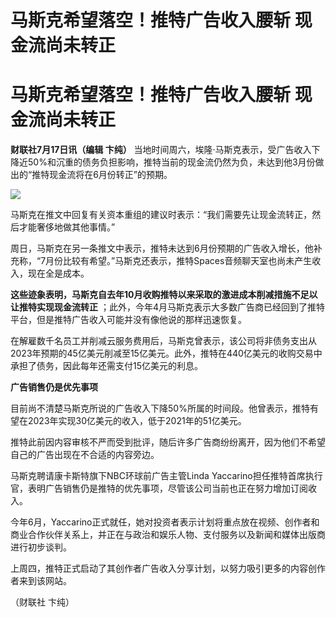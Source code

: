 # 马斯克希望落空！推特广告收入腰斩 现金流尚未转正

# 马斯克希望落空！推特广告收入腰斩 现金流尚未转正

**财联社7月17日讯（编辑 卞纯）**
当地时间周六，埃隆·马斯克表示，受广告收入下降近50%和沉重的债务负担影响，推特当前的现金流仍然为负，未达到他3月份做出的“推特现金流将在6月份转正”的预期。

![](https://inews.gtimg.com/om_bt/OM7NyoJtGhVnE83iBG7XjUogFfIkdIM199-tthJs6WYu4AA/1000)

马斯克在推文中回复有关资本重组的建议时表示：“我们需要先让现金流转正，然后才能奢侈地做其他事情。”

周日，马斯克在另一条推文中表示，推特未达到6月份预期的广告收入增长，他补充称，“7月份比较有希望。”马斯克还表示，推特Spaces音频聊天室也尚未产生收入，现在全是成本。

**这些迹象表明，马斯克自去年10月收购推特以来采取的激进成本削减措施不足以让推特实现现金流转正**
；此外，今年4月马斯克表示大多数广告商已经回到了推特平台，但是推特广告收入可能并没有像他说的那样迅速恢复。

在解雇数千名员工并削减云服务费用后，马斯克曾表示，该公司将非债务支出从2023年预期的45亿美元削减至15亿美元。此外，推特在440亿美元的收购交易中承担了债务，因此每年还需支付15亿美元的利息。

**广告销售仍是优先事项**

目前尚不清楚马斯克所说的广告收入下降50%所属的时间段。他曾表示，推特有望在2023年实现30亿美元的收入，低于2021年的51亿美元。

推特此前因内容审核不严而受到批评，随后许多广告商纷纷离开，因为他们不希望自己的广告出现在不合适的内容旁边。

马斯克聘请康卡斯特旗下NBC环球前广告主管Linda
Yaccarino担任推特首席执行官，表明广告销售仍是推特的优先事项，尽管该公司当前也正在努力增加订阅收入。

今年6月，Yaccarino正式就任，她对投资者表示计划将重点放在视频、创作者和商业合作伙伴关系上，并正在与政治和娱乐人物、支付服务以及新闻和媒体出版商进行初步谈判。

上周四，推特正式启动了其创作者广告收入分享计划，以努力吸引更多的内容创作者来到该网站。

（财联社 卞纯）

